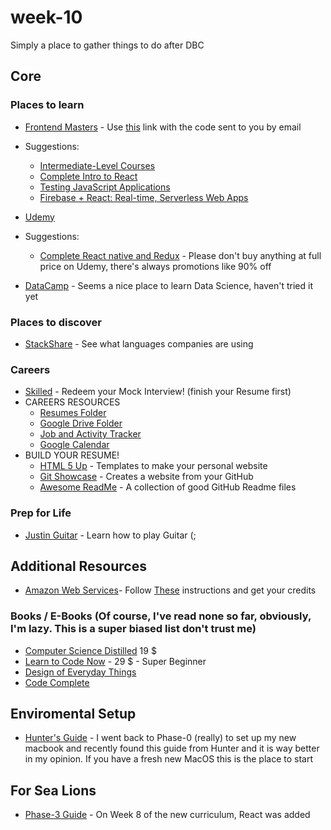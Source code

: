 # week-10
Simply a place to gather things to do after DBC
## Core
### Places to learn

- [Frontend Masters](https://frontendmasters.com/) - Use [this](https://frontendmasters.com/enroll/prepaid/) link with the code sent to you by email
- Suggestions: 
  - [Intermediate-Level Courses](https://frontendmasters.com/courses/#intermediate)
  - [Complete Intro to React](https://frontendmasters.com/courses/react/)
  - [Testing JavaScript Applications](https://frontendmasters.com/courses/testing-javascript/)
  - [Firebase + React: Real-time, Serverless Web Apps](https://frontendmasters.com/courses/firebase-react/)
  
- [Udemy](https://www.udemy.com/)
- Suggestions:  
  - [Complete React native and Redux](udemy.com/the-complete-react-native-and-redux-course/) - Please don't buy anything at full price on Udemy, there's always promotions like 90% off
- [DataCamp](https://www.datacamp.com/pricing) - Seems a nice place to learn Data Science, haven't tried it yet


### Places to discover
- [StackShare](https://stackshare.io/) - See what languages companies are using

### Careers
- [Skilled](https://www.skilledinc.com/) - Redeem your Mock Interview! (finish your Resume first)
- CAREERS RESOURCES
  - [Resumes Folder](https://drive.google.com/drive/folders/0B-8NMt0t3FoBZFhpSzBUUWhqX0E)
  - [Google Drive Folder](https://drive.google.com/drive/folders/0B3_phrRE1e2HOWFMaTVfb0Nsbk0)
  - [Job and Activity Tracker](https://docs.google.com/spreadsheets/d/1u2cxtRDbGKo9BiAHgauQZFOdE4hvK_nU0YiVFK0_qro/edit#gid=894268417)
  - [Google Calendar](https://calendar.google.com/)
- BUILD YOUR RESUME!
  - [HTML 5 Up](https://html5up.net/) - Templates to make your personal website
  - [Git Showcase](https://www.gitshowcase.com) - Creates a website from your GitHub
  - [Awesome ReadMe](https://github.com/matiassingers/awesome-readme) - A collection of good GitHub Readme files

### Prep for Life

- [Justin Guitar](https://www.justinguitar.com/) - Learn how to play Guitar (;

## Additional Resources

- [Amazon Web Services](../resources/cool-stuff-in-rails.md)- Follow [These](https://docs.google.com/document/d/1RuabdIr_GTP09gqTqh_-RKQeKbSEo1NMrnbumVpokos/edit) instructions and get your credits
### Books / E-Books (Of course, I've read none so far, obviously, I'm lazy. This is a super biased list don't trust me)
- [Computer Science Distilled](https://www.youtube.com/watch?v=tvTRZJ-4EyI&list=RDtvTRZJ-4EyI) 19 $
- [Learn to Code Now](https://www.superhi.com/learn-to-code-now-book?utm_campaign=c88_25a_1606_Course_lookalikes_ccad&utm_medium=facebook_social&utm_source=facebook) - 29 $ - Super Beginner
- [Design of Everyday Things](https://www.amazon.com/Design-Everyday-Things-Revised-Expanded-ebook/dp/B06XCCZJ4L/ref=tmm_kin_swatch_0?_encoding=UTF8&qid=&sr=) 
- [Code Complete](https://www.amazon.com/Code-Complete-Practical-Handbook-Construction/dp/0735619670/ref=mt_paperback?_encoding=UTF8&me=)

## Enviromental Setup
 - [Hunter's Guide](https://github.com/bootcoder/ENV_Scratch_Setup) - I went back to Phase-0 (really) to set up my new macbook and recently found this guide from Hunter and it is way better in my opinion. If you have a fresh new MacOS this is the place to start
## For Sea Lions
- [Phase-3 Guide](https://github.com/nyc-fiddler-crabs-2017/phase-3-guide) - On Week 8 of the new curriculum, React was added
